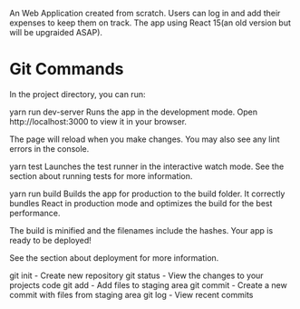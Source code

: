 An Web Application created from scratch. Users can log in and add their expenses to keep them on track. The app using React 15(an old version but will be upgraided ASAP).   

# Git Commands
In the project directory, you can run:

yarn run dev-server
Runs the app in the development mode.
Open http://localhost:3000 to view it in your browser.

The page will reload when you make changes.
You may also see any lint errors in the console.

yarn test
Launches the test runner in the interactive watch mode.
See the section about running tests for more information.

yarn run build
Builds the app for production to the build folder.
It correctly bundles React in production mode and optimizes the build for the best performance.

The build is minified and the filenames include the hashes.
Your app is ready to be deployed!

See the section about deployment for more information.

git init - Create new repository
git  status - View the changes to your projects code 
git add - Add files to staging area
git commit - Create a new commit with files from staging area 
git log - View recent commits   
